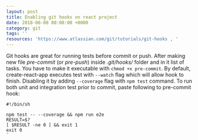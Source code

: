 ```yaml
---
layout: post
title: Enabling git hooks on react project
date: 2018-06-08 00:00:00 +0000
category: git
tags: ''
resources: 'https://www.atlassian.com/git/tutorials/git-hooks , '
---
```

Git hooks are great for running tests before commit or push. After making new file  _pre-commit_ (or _pre-push_) inside _.git/hooks/_ folder and in it list of tasks. You have to make it executable with `chmod +x pre-commit`. 
By default, create-react-app executes test with `--watch` flag which will allow hook to finish. Disabling it by adding `--coverage` flag with `npm test` command. To run both unit and integration test prior to commit, paste following to pre-commit hook: 

    #!/bin/sh
    
    npm test -- --coverage && npm run e2e
    RESULT=$?
    [ $RESULT -ne 0 ] && exit 1
    exit 0
    `